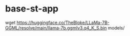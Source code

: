 # base-st-app
wget https://huggingface.co/TheBloke/LLaMa-7B-GGML/resolve/main/llama-7b.ggmlv3.q4_K_S.bin models/
